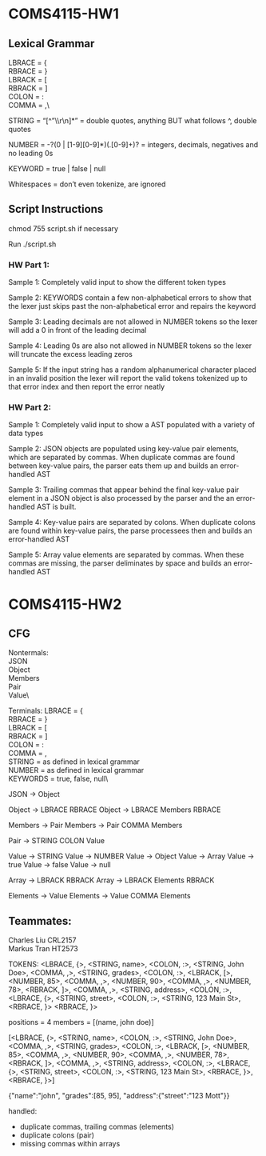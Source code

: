 # COMS4115-HW1

## Lexical Grammar

LBRACE = {\
RBRACE = }\
LBRACK = [\
RBRACK = ]\
COLON = :\
COMMA = ,\

STRING = “[^”\\\r\n]*” = double quotes, anything BUT what follows ^, double quotes

NUMBER = -?(0 | [1-9][0-9]*)(\.[0-9]+)? = integers, decimals, negatives and no leading 0s 

KEYWORD = true | false | null

Whitespaces = don’t even tokenize, are ignored

## Script Instructions

chmod 755 script.sh if necessary

Run ./script.sh      

### HW Part 1:

Sample 1: Completely valid input to show the different token types

Sample 2: KEYWORDS contain a few non-alphabetical errors to show that the lexer just skips past the non-alphabetical error and repairs the keyword

Sample 3: Leading decimals are not allowed in NUMBER tokens so the lexer will add a 0 in front of the leading decimal

Sample 4: Leading 0s are also not allowed in NUMBER tokens so the lexer will truncate the excess leading zeros

Sample 5: If the input string has a random alphanumerical character placed in an invalid position the lexer will report the valid tokens tokenized up to that error index and then report the error neatly

### HW Part 2:

Sample 1: Completely valid input to show a AST populated with a variety of data types

Sample 2: JSON objects are populated using key-value pair elements, which are separated by commas. When duplicate commas are found between key-value pairs, the parser eats them up and builds an error-handled AST

Sample 3: Trailing commas that appear behind the final key-value pair element in a JSON object is also processed by the parser and the an error-handled AST is built.

Sample 4: Key-value pairs are separated by colons. When duplicate colons are found within key-value pairs, the parse processees then and builds an error-handled AST

Sample 5: Array value elements are separated by commas. When these commas are missing, the parser deliminates by space and builds an error-handled AST

# COMS4115-HW2

## CFG
Nontermals:\
JSON\
Object\
Members\
Pair\
Value\

Terminals:
LBRACE = {\
RBRACE = }\
LBRACK = [\
RBRACK = ]\
COLON = :\
COMMA = ,\
STRING = as defined in lexical grammar\
NUMBER = as defined in lexical grammar\
KEYWORDS = true, false, null\

JSON → Object

Object → LBRACE RBRACE
Object → LBRACE Members RBRACE

Members → Pair
Members → Pair COMMA Members

Pair → STRING COLON Value

Value → STRING
Value → NUMBER
Value → Object
Value → Array
Value → true
Value → false
Value → null

Array → LBRACK RBRACK
Array → LBRACK Elements RBRACK

Elements → Value
Elements → Value COMMA Elements

## Teammates:

Charles Liu CRL2157\
Markus Tran HT2573

TOKENS:
<LBRACE, {>, 
<STRING, name>, 
<COLON, :>, 
<STRING, John Doe>, 
<COMMA, ,>, 
<STRING, grades>, 
<COLON, :>, 
<LBRACK, [>, 
<NUMBER, 85>, 
<COMMA, ,>, 
<NUMBER, 90>, 
<COMMA, ,>, 
<NUMBER, 78>, 
<RBRACK, ]>, 
<COMMA, ,>, 
<STRING, address>, 
<COLON, :>, 
<LBRACE, {>, 
<STRING, street>, 
<COLON, :>, 
<STRING, 123 Main St>,
<RBRACE, }>
<RBRACE, }>

positions = 4
members = [(name, john doe)]

[<LBRACE, {>, <STRING, name>, <COLON, :>, <STRING, John Doe>, <COMMA, ,>, <STRING, grades>, <COLON, :>, <LBRACK, [>, <NUMBER, 85>, <COMMA, ,>, <NUMBER, 90>, <COMMA, ,>, <NUMBER, 78>, <RBRACK, ]>, <COMMA, ,>, <STRING, address>, <COLON, :>, <LBRACE, {>, <STRING, street>, <COLON, :>, <STRING, 123 Main St>, <RBRACE, }>, <RBRACE, }>]

{"name":"john", "grades":[85, 95], "address":{"street":"123 Mott"}}


handled:
- duplicate commas, trailing commas (elements)
- duplicate colons (pair)
- missing commas within arrays